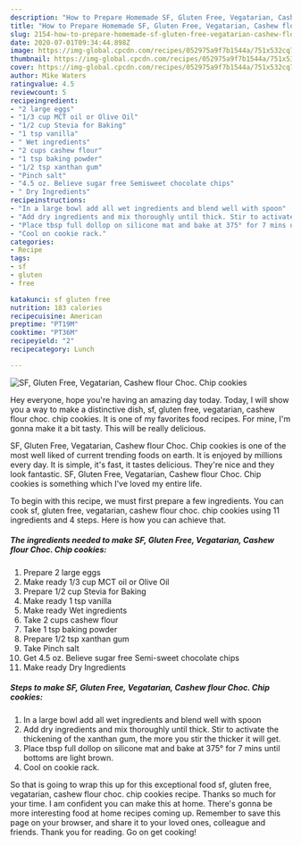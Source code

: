 ```yaml
---
description: "How to Prepare Homemade SF, Gluten Free, Vegatarian, Cashew flour Choc. Chip cookies"
title: "How to Prepare Homemade SF, Gluten Free, Vegatarian, Cashew flour Choc. Chip cookies"
slug: 2154-how-to-prepare-homemade-sf-gluten-free-vegatarian-cashew-flour-choc-chip-cookies
date: 2020-07-01T09:34:44.898Z
image: https://img-global.cpcdn.com/recipes/052975a9f7b1544a/751x532cq70/sf-gluten-free-vegatarian-cashew-flour-choc-chip-cookies-recipe-main-photo.jpg
thumbnail: https://img-global.cpcdn.com/recipes/052975a9f7b1544a/751x532cq70/sf-gluten-free-vegatarian-cashew-flour-choc-chip-cookies-recipe-main-photo.jpg
cover: https://img-global.cpcdn.com/recipes/052975a9f7b1544a/751x532cq70/sf-gluten-free-vegatarian-cashew-flour-choc-chip-cookies-recipe-main-photo.jpg
author: Mike Waters
ratingvalue: 4.5
reviewcount: 5
recipeingredient:
- "2 large eggs"
- "1/3 cup MCT oil or Olive Oil"
- "1/2 cup Stevia for Baking"
- "1 tsp vanilla"
- " Wet ingredients"
- "2 cups cashew flour"
- "1 tsp baking powder"
- "1/2 tsp xanthan gum"
- "Pinch salt"
- "4.5 oz. Believe sugar free Semisweet chocolate chips"
- " Dry Ingredients"
recipeinstructions:
- "In a large bowl add all wet ingredients and blend well with spoon"
- "Add dry ingredients and mix thoroughly until thick. Stir to activate the thickening of the xanthan gum, the more you stir the thicker it will get."
- "Place tbsp full dollop on silicone mat and bake at 375° for 7 mins until bottoms are light brown."
- "Cool on cookie rack."
categories:
- Recipe
tags:
- sf
- gluten
- free

katakunci: sf gluten free 
nutrition: 183 calories
recipecuisine: American
preptime: "PT19M"
cooktime: "PT36M"
recipeyield: "2"
recipecategory: Lunch

---
```



![SF, Gluten Free, Vegatarian, Cashew flour Choc. Chip cookies](https://img-global.cpcdn.com/recipes/052975a9f7b1544a/751x532cq70/sf-gluten-free-vegatarian-cashew-flour-choc-chip-cookies-recipe-main-photo.jpg)

Hey everyone, hope you're having an amazing day today. Today, I will show you a way to make a distinctive dish, sf, gluten free, vegatarian, cashew flour choc. chip cookies. It is one of my favorites food recipes. For mine, I'm gonna make it a bit tasty. This will be really delicious.



SF, Gluten Free, Vegatarian, Cashew flour Choc. Chip cookies is one of the most well liked of current trending foods on earth. It is enjoyed by millions every day. It is simple, it's fast, it tastes delicious. They're nice and they look fantastic. SF, Gluten Free, Vegatarian, Cashew flour Choc. Chip cookies is something which I've loved my entire life.


To begin with this recipe, we must first prepare a few ingredients. You can cook sf, gluten free, vegatarian, cashew flour choc. chip cookies using 11 ingredients and 4 steps. Here is how you can achieve that.

<!--inarticleads1-->

##### The ingredients needed to make SF, Gluten Free, Vegatarian, Cashew flour Choc. Chip cookies:

1. Prepare 2 large eggs
1. Make ready 1/3 cup MCT oil or Olive Oil
1. Prepare 1/2 cup Stevia for Baking
1. Make ready 1 tsp vanilla
1. Make ready  Wet ingredients
1. Take 2 cups cashew flour
1. Take 1 tsp baking powder
1. Prepare 1/2 tsp xanthan gum
1. Take Pinch salt
1. Get 4.5 oz. Believe sugar free Semi-sweet chocolate chips
1. Make ready  Dry Ingredients




<!--inarticleads2-->

##### Steps to make SF, Gluten Free, Vegatarian, Cashew flour Choc. Chip cookies:

1. In a large bowl add all wet ingredients and blend well with spoon
1. Add dry ingredients and mix thoroughly until thick. Stir to activate the thickening of the xanthan gum, the more you stir the thicker it will get.
1. Place tbsp full dollop on silicone mat and bake at 375° for 7 mins until bottoms are light brown.
1. Cool on cookie rack.




So that is going to wrap this up for this exceptional food sf, gluten free, vegatarian, cashew flour choc. chip cookies recipe. Thanks so much for your time. I am confident you can make this at home. There's gonna be more interesting food at home recipes coming up. Remember to save this page on your browser, and share it to your loved ones, colleague and friends. Thank you for reading. Go on get cooking!
